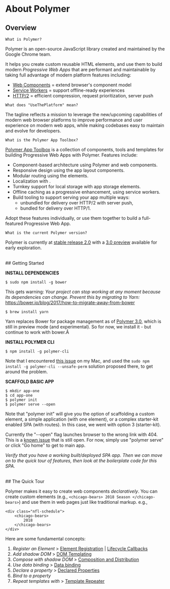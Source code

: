 # About Polymer

## Overview 

```
What is Polymer? 
```

Polymer is an open-source JavaScript library created and maintained by the Google Chrome team. 

It helps you create custom reusable HTML elements, and use them to build modern _Progressive Web Apps_ that are performant and maintainable by taking full advantage of modern platform features including:

 * [Web Components](https://developers.google.com/web/fundamentals/web-components/) = extend browser's component model
 * [Service Workers](https://developers.google.com/web/fundamentals/primers/service-workers/) = support offline-ready experiences
 * [HTTP/2](https://developers.google.com/web/fundamentals/performance/http2/) = efficient compression, request prioritization, server push

```
What does "UseThePlatform" mean?
```

The tagline reflects a mission to leverage the new/upcoming capabilities of modern web browser platforms to improve performance and user experience on modern web apps, while making codebases easy to maintain and evolve for developers.

```
What is the Polymer App Toolbox?
```

[Polymer App Toolbox](https://www.polymer-project.org/2.0/toolbox/) is a collection of components, tools and templates for building Progressive Web Apps with Polymer. Features include:

 * Component-based architecture using Polymer and web components.
 * Responsive design using the app layout components.
 * Modular routing using the <app-route> elements.
 * Localization with <app-localize-behavior>.
 * Turnkey support for local storage with app storage elements.
 * Offline caching as a progressive enhancement, using service workers.
 * Build tooling to support serving your app multiple ways: 
    + unbundled for delivery over HTTP/2 with server push,
    + bundled for delivery over HTTP/1.

Adopt these features individually, or use them together to build a full-featured Progressive Web App. 

```
What is the current Polymer version?
```

Polymer is currently at [stable release 2.0](https://www.polymer-project.org/2.0/docs/devguide/feature-overview) with a [3.0 preview](https://www.polymer-project.org/blog/2017-08-23-hands-on-30-preview) available for early exploration.

<br/>
## Getting Started

**INSTALL DEPENDENCIES**

```
$ sudo npm install -g bower
```

This gets warning: 
_Your project can stop working at any moment because its dependencies can change. Prevent this by migrating to Yarn:_ https://bower.io/blog/2017/how-to-migrate-away-from-bower

```
$ brew install yarn
```

Yarn replaces Bower for package management as of [Polymer 3.0](https://www.polymer-project.org/blog/2017-08-23-hands-on-30-preview), which is still in preview mode (and experimental). So for now, we install it - but continue to work with bower.Â


**INSTALL POLYMER CLI**

 ``` 
 $ npm install -g polymer-cli
 ```
 
Note that I encountered [this issue](https://github.com/Polymer/polymer-cli/issues/836) on my Mac, and used the ```sudo npm install -g polymer-cli --unsafe-perm``` solution proposed there, to get around the problem.


**SCAFFOLD BASIC APP**

```
$ mkdir app-one
$ cd app-one
$ polymer init
$ polymer serve --open
```

Note that "polymer init" will give you the option of scaffolding a custom element, a simple application (with one element), or a complex starter-kit enabled SPA (with routes). In this case, we went with option 3 (starter-kit).

Currently the "--open" flag launches browser to the wrong link with 404. This is a [known issue](https://github.com/Polymer/polyserve/issues/171) that is still open. For now, simply use "polymer serve" or click "Go home" to get to main app.

_Verify that you have a working built/deployed SPA app. Then we can move on to the quick tour of features, then look at the boilerplate code for this SPA._

<br/>
## The Quick Tour

Polymer makes it easy to create web components _declaratively_. You can create custom elements (e.g., ```<chicago-bears> 2018 Season </chicago-bears>```) and use them in web pages just like traditional markup.
e.g., 

```
<div class="nfl-schedule"> 
    <chicago-bears> 
        2018 
    </chicago-bears> 
</div>
```

Here are some fundamental concepts:

 1. _Register an Element_ > [Element Registration](https://www.polymer-project.org/2.0/docs/devguide/registering-elements) | [Lifecycle Callbacks](https://www.polymer-project.org/2.0/docs/devguide/registering-elements#lifecycle-callbacks)
 2. _Add shadow DOM_ > [DOM Templating](https://www.polymer-project.org/2.0/docs/devguide/dom-template)
 3. _Compose with shadow DOM_ > [Composition and Distribution](https://www.polymer-project.org/2.0/docs/devguide/shadow-dom#shadow-dom-and-composition)
 4. _Use data binding_ > [Data binding](https://www.polymer-project.org/2.0/docs/devguide/data-binding) 
 5. _Declare a property_ > [Declared Properties](https://www.polymer-project.org/2.0/docs/devguide/properties) 
 6. _Bind to a property_
 7. _Repeat templates with <dom-repeat>_ > [Template Repeater](https://www.polymer-project.org/2.0/docs/devguide/templates)
